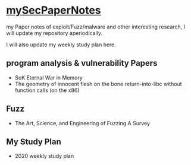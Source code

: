 # [mySecPaperNotes](https://github.com/noobone123/mySecPaperNotes)

my Paper notes of exploit/Fuzz/malware and other interesting research, I will update my repository aperiodically.

I will also update my weekly study plan here.

## program analysis & vulnerability Papers

+ SoK Eternal War in Memory
+ The geometry of innocent flesh on the bone return-into-libc without function calls (on the x86)

## Fuzz

+ The Art, Science, and Engineering of Fuzzing A Survey



## My Study Plan

+ 2020 weekly study plan
